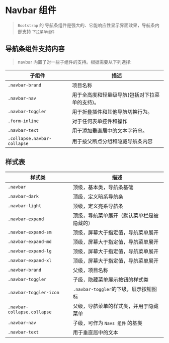 # Navbar 组件

> `Bootstrap` 的 导航条组件是强大的、它能响应性显示界面效果，导航条内部支持 `下拉菜单组件`

## 导航条组件支持内容

> navbar 内置了对一些子组件的支持。根据需要从下列选择:

| 子组件                      | 描述                                           |
| --------------------------- | ---------------------------------------------- |
| `.navbar-brand`             | 项目名称                                       |
| `.navbar-nav`               | 用于全高度和轻量级导航(包括对下拉菜单的支持)。 |
| `.navbar-toggler`           | 用于折叠插件和其他导航切换行为。               |
| `.form-inline`              | 对于任何表单控件和操作                         |
| `.navbar-text`              | 用于添加垂直居中的文本字符串。                 |
| `.collapse.navbar-collapse` | 用于按父断点分组和隐藏导航条内容               |

## 样式表

| 样式类                      | 描述                                       |
| --------------------------- | ------------------------------------------ |
| `.navbar`                   | 顶级，基本类，导航条基础                   |
| `.navbar-dark`              | 顶级，定义暗系导航条                       |
| `.navbar-light`             | 顶级，定义亮系导航条                       |
| `.navbar-expand`            | 顶级，导航菜单展开（默认菜单栏是被隐藏的） |
| `.navbar-expand-sm`         | 顶级，屏幕大于指定值，导航菜单展开         |
| `.navbar-expand-md`         | 顶级，屏幕大于指定值，导航菜单展开         |
| `.navbar-expand-lg`         | 顶级，屏幕大于指定值，导航菜单展开         |
| `.navbar-expand-xl`         | 顶级，屏幕大于指定值，导航菜单展开         |
| `.navbar-brand`             | 父级，项目名称                             |
| `.navbar-toggler`           | 子级，隐藏菜单展示按钮的样式类             |
| `.navbar-toggler-icon`      | `.navbar-toggler`的下级，展示按钮图标      |
| `.navbar-collapse.collapse` | 父级，导航菜单的样式类，并用于隐藏菜单     |
| `.navbar-nav`               | 子级，可作为 `Navs 组件` 的基类            |
| `.navbar-text`              | 用于垂直居中的文本                         |
